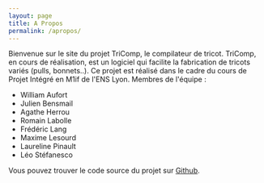 ```yaml
---
layout: page
title: A Propos
permalink: /apropos/
---
```


Bienvenue sur le site du projet TriComp, le compilateur de tricot. TriComp, en cours de réalisation, est un logiciel qui facilite la fabrication de tricots variés (pulls, bonnets..).
Ce projet est réalisé dans le cadre du cours de Projet Intégré en M1if de l'ENS Lyon.
Membres de l'équipe :

* William Aufort
* Julien Bensmail
* Agathe Herrou
* Romain Labolle
* Frédéric Lang
* Maxime Lesourd
* Laureline Pinault
* Léo Stéfanesco

Vous pouvez trouver le code source du projet sur [Github](github.com/TriComp/TriComp).


